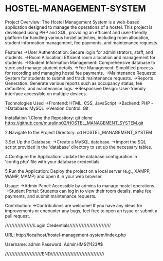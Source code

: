 # HOSTEL-MANAGEMENT-SYSTEM

Project Overview: The Hostel Management System is a web-based application designed to manage the operations of a hostel. This project is developed using PHP and SQL, providing an efficient and user-friendly platform for handling various hostel activities, including room allocation, student information management, fee payments, and maintenance requests.

Features ->User Authentication: Secure login for administrators, staff, and students. ->Room Allocation: Efficient room allocation and management for students. ->Student Information Management: Comprehensive database to store and manage student details. ->Fee Management: Simplified process for recording and managing hostel fee payments. ->Maintenance Requests: System for students to submit and track maintenance requests. ->Reports Generation: Generate various reports such as occupancy status, fee defaulters, and maintenance logs. ->Responsive Design: User-friendly interface accessible on multiple devices.

Technologies Used ->Frontend: HTML, CSS, JavaScript ->Backend: PHP ->Database: MySQL ->Version Control: Git

Installation 1.Clone the Repository: git clone https://github.com/muralinp02/HOSTEL_MANAGEMENT_SYSTEM.git

2.Navigate to the Project Directory: cd HOSTEL_MANAGEMENT_SYSTEM

3.Set Up the Database: ->Create a MySQL database. ->Import the SQL script provided in the 'database' directory to set up the necessary tables.

4.Configure the Application: Update the database configuration in 'config.php' file with your database credentials.

5.Run the Application: Deploy the project on a local server (e.g., XAMPP, WAMP, MAMP) and open it in your web browser.

Usage: ->Admin Panel: Accessible by admins to manage hostel operations. ->Student Portal: Students can log in to view their room details, make fee payments, and submit maintenance requests.

Contribution: ->Contributions are welcome! If you have any ideas for improvements or encounter any bugs, feel free to open an issue or submit a pull request.

///////////////////Login Credentials///////////////////////////

URL: http://localhost/hostel-management-system/index.php

Username: admin Password: AdminHMS@123#$

////////////////////////END///////////////////////////////////
